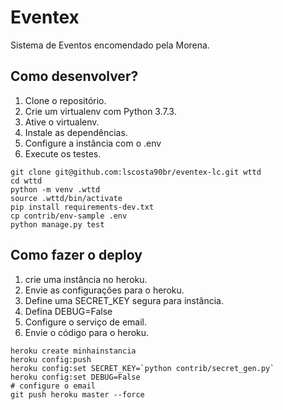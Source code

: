# Eventex

Sistema de Eventos encomendado pela Morena.

## Como desenvolver?

1. Clone o repositório.
2. Crie um virtualenv com Python 3.7.3.
3. Ative o virtualenv.
4. Instale as dependências.
5. Configure a instância com o .env
6. Execute os testes.

```console
git clone git@github.com:lscosta90br/eventex-lc.git wttd
cd wttd
python -m venv .wttd
source .wttd/bin/activate
pip install requirements-dev.txt
cp contrib/env-sample .env
python manage.py test
```

## Como fazer o deploy

1. crie uma instância no heroku.
2. Envie as configurações para o heroku.
3. Define uma SECRET_KEY segura para instância.
4. Defina DEBUG=False
5. Configure o serviço de email.
6. Envie o código para o heroku.

```console
heroku create minhainstancia
heroku config:push
heroku config:set SECRET_KEY=`python contrib/secret_gen.py`
heroku config:set DEBUG=False
# configure o email
git push heroku master --force
```





